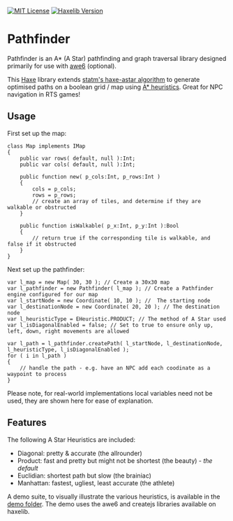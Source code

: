 [![MIT License](https://img.shields.io/badge/license-MIT-blue.svg?style=flat)](LICENSE.md) [![Haxelib Version](https://img.shields.io/badge/haxelib-v0.1.5-blue.svg)](http://lib.haxe.org/p/pathfinder)

# Pathfinder
Pathfinder is an A* (A Star) pathfinding and graph traversal library designed primarily for use with [awe6](http://awe6.org) (optional).

This [Haxe](http://haxe.org) library extends [statm's haxe-astar algorithm](https://github.com/statm/haxe-astar) to generate optimised paths on a boolean grid / map using [A* heuristics](https://en.wikipedia.org/wiki/A*_search_algorithm).  Great for NPC navigation in RTS games!
	
## Usage

First set up the map:
```
class Map implements IMap
{	
	public var rows( default, null ):Int;
	public var cols( default, null ):Int;

	public function new( p_cols:Int, p_rows:Int )
	{
		cols = p_cols;
		rows = p_rows;
		// create an array of tiles, and determine if they are walkable or obstructed
	}
	
	public function isWalkable( p_x:Int, p_y:Int ):Bool
	{
		// return true if the corresponding tile is walkable, and false if it obstructed
	}
}
```
Next set up the pathfinder:
```
var l_map = new Map( 30, 30 ); // Create a 30x30 map
var l_pathfinder = new Pathfinder( l_map ); // Create a Pathfinder engine configured for our map
var l_startNode = new Coordinate( 10, 10 ); // 	The starting node
var l_destinationNode = new Coordinate( 20, 20 ); // The destination node
var l_heuristicType = EHeuristic.PRODUCT; // The method of A Star used
var l_isDiagonalEnabled = false; // Set to true to ensure only up, left, down, right movements are allowed

var l_path = l_pathfinder.createPath( l_startNode, l_destinationNode, l_heuristicType, l_isDiagonalEnabled );
for ( i in l_path )
{
	// handle the path - e.g. have an NPC add each coodinate as a waypoint to process
}
```

Please note, for real-world implementations local variables need not be used, they are shown here for ease of explanation.

## Features

The following A Star Heuristics are included:
	
 * Diagonal: pretty & accurate (the allrounder)
 * Product: fast and pretty but might not be shortest (the beauty) - *the default*
 * Euclidian: shortest path but slow (the brainiac)
 * Manhattan: fastest, ugliest, least accurate (the athlete)

A demo suite, to visually illustrate the various heuristics, is available in the [demo folder](https://github.com/hypersurge/pathfinder/tree/master/demo).  The demo uses the awe6 and createjs libraries available on haxelib.

